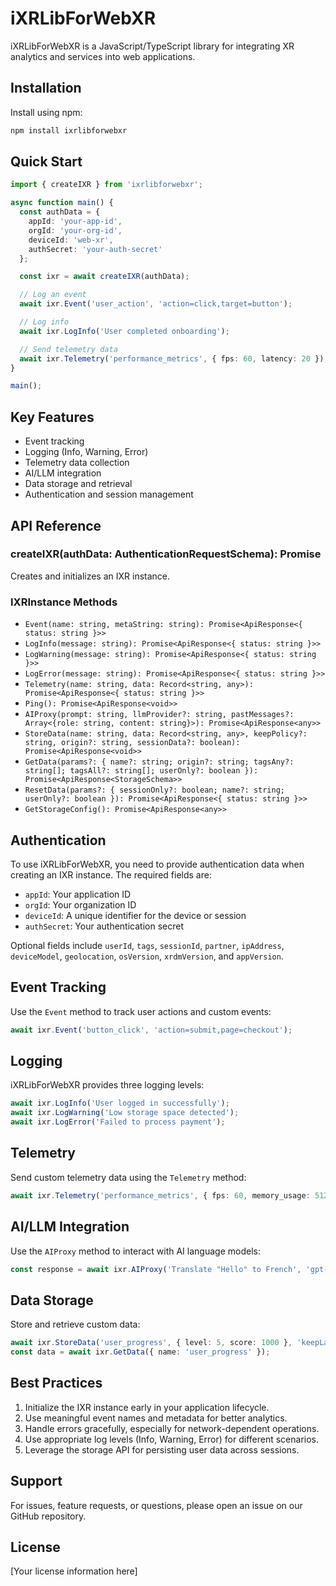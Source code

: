 # iXRLibForWebXR

iXRLibForWebXR is a JavaScript/TypeScript library for integrating XR analytics and services into web applications.

## Installation

Install using npm:

```bash
npm install ixrlibforwebxr
```

## Quick Start

```typescript
import { createIXR } from 'ixrlibforwebxr';

async function main() {
  const authData = {
    appId: 'your-app-id',
    orgId: 'your-org-id',
    deviceId: 'web-xr',
    authSecret: 'your-auth-secret'
  };

  const ixr = await createIXR(authData);

  // Log an event
  await ixr.Event('user_action', 'action=click,target=button');

  // Log info
  await ixr.LogInfo('User completed onboarding');

  // Send telemetry data
  await ixr.Telemetry('performance_metrics', { fps: 60, latency: 20 });
}

main();
```

## Key Features

- Event tracking
- Logging (Info, Warning, Error)
- Telemetry data collection
- AI/LLM integration
- Data storage and retrieval
- Authentication and session management

## API Reference

### createIXR(authData: AuthenticationRequestSchema): Promise<IXRInstance>

Creates and initializes an IXR instance.

### IXRInstance Methods

- `Event(name: string, metaString: string): Promise<ApiResponse<{ status: string }>>`
- `LogInfo(message: string): Promise<ApiResponse<{ status: string }>>`
- `LogWarning(message: string): Promise<ApiResponse<{ status: string }>>`
- `LogError(message: string): Promise<ApiResponse<{ status: string }>>`
- `Telemetry(name: string, data: Record<string, any>): Promise<ApiResponse<{ status: string }>>`
- `Ping(): Promise<ApiResponse<void>>`
- `AIProxy(prompt: string, llmProvider?: string, pastMessages?: Array<{role: string, content: string}>): Promise<ApiResponse<any>>`
- `StoreData(name: string, data: Record<string, any>, keepPolicy?: string, origin?: string, sessionData?: boolean): Promise<ApiResponse<void>>`
- `GetData(params?: { name?: string; origin?: string; tagsAny?: string[]; tagsAll?: string[]; userOnly?: boolean }): Promise<ApiResponse<StorageSchema>>`
- `ResetData(params?: { sessionOnly?: boolean; name?: string; userOnly?: boolean }): Promise<ApiResponse<{ status: string }>>`
- `GetStorageConfig(): Promise<ApiResponse<any>>`

## Authentication

To use iXRLibForWebXR, you need to provide authentication data when creating an IXR instance. The required fields are:

- `appId`: Your application ID
- `orgId`: Your organization ID
- `deviceId`: A unique identifier for the device or session
- `authSecret`: Your authentication secret

Optional fields include `userId`, `tags`, `sessionId`, `partner`, `ipAddress`, `deviceModel`, `geolocation`, `osVersion`, `xrdmVersion`, and `appVersion`.

## Event Tracking

Use the `Event` method to track user actions and custom events:

```typescript
await ixr.Event('button_click', 'action=submit,page=checkout');
```

## Logging

iXRLibForWebXR provides three logging levels:

```typescript
await ixr.LogInfo('User logged in successfully');
await ixr.LogWarning('Low storage space detected');
await ixr.LogError('Failed to process payment');
```

## Telemetry

Send custom telemetry data using the `Telemetry` method:

```typescript
await ixr.Telemetry('performance_metrics', { fps: 60, memory_usage: 512 });
```

## AI/LLM Integration

Use the `AIProxy` method to interact with AI language models:

```typescript
const response = await ixr.AIProxy('Translate "Hello" to French', 'gpt-3.5-turbo');
```

## Data Storage

Store and retrieve custom data:

```typescript
await ixr.StoreData('user_progress', { level: 5, score: 1000 }, 'keepLatest');
const data = await ixr.GetData({ name: 'user_progress' });
```

## Best Practices

1. Initialize the IXR instance early in your application lifecycle.
2. Use meaningful event names and metadata for better analytics.
3. Handle errors gracefully, especially for network-dependent operations.
4. Use appropriate log levels (Info, Warning, Error) for different scenarios.
5. Leverage the storage API for persisting user data across sessions.

## Support

For issues, feature requests, or questions, please open an issue on our GitHub repository.

## License

[Your license information here]